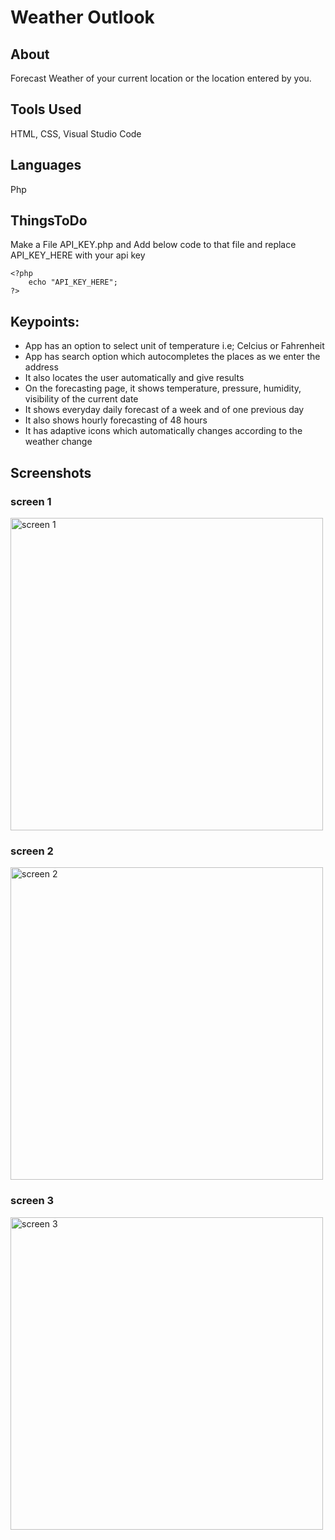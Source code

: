 # Weather Outlook

## About
Forecast Weather of your current location or the location entered by you.

## Tools Used
HTML, CSS, Visual Studio Code


## Languages
Php

## ThingsToDo
Make a File API_KEY.php and Add below code to that file and replace API_KEY_HERE with your api key
```
<?php
    echo "API_KEY_HERE";
?>
```
## Keypoints:
* App has an option to select unit of temperature i.e; Celcius or Fahrenheit
* App has search option which autocompletes the places as we enter the address
* It also locates the user automatically and give results
* On the forecasting page, it shows temperature, pressure, humidity, visibility of the current date
* It shows everyday daily forecast of a week and of one previous day
* It also shows hourly forecasting of 48 hours
* It has adaptive icons which automatically changes according to the weather change

## Screenshots
### screen 1
<img src="https://user-images.githubusercontent.com/35486010/66045963-5cdb7800-e542-11e9-99e0-8d297dc322f7.PNG" height="500px" alt="screen 1"/>

### screen 2
<img alt="screen 2" height="500px" src="https://user-images.githubusercontent.com/35486010/66045854-256ccb80-e542-11e9-99e1-ae126f8204fb.PNG"/>

### screen 3
<img src="https://user-images.githubusercontent.com/35486010/66045959-5c42e180-e542-11e9-88d0-becfb5c4d12a.PNG" height="500px" alt="screen 3"/>


